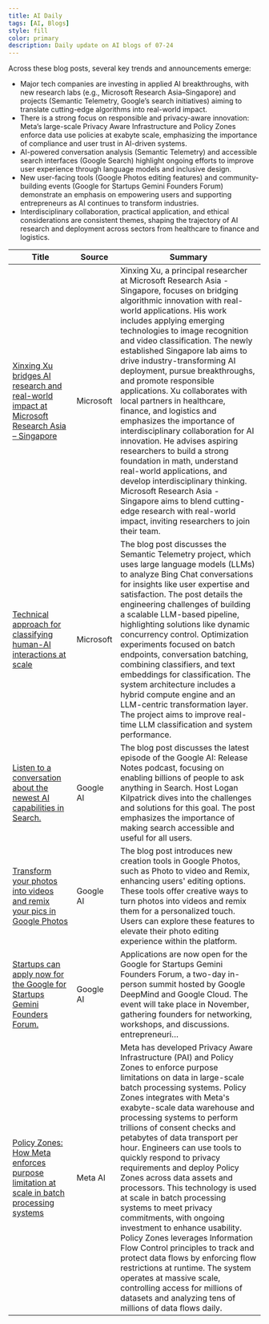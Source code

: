 ```yaml
---
title: AI Daily
tags: [AI, Blogs]
style: fill
color: primary
description: Daily update on AI blogs of 07-24
---
```


Across these blog posts, several key trends and announcements emerge:

- Major tech companies are investing in applied AI breakthroughs, with new research labs (e.g., Microsoft Research Asia–Singapore) and projects (Semantic Telemetry, Google’s search initiatives) aiming to translate cutting-edge algorithms into real-world impact.
- There is a strong focus on responsible and privacy-aware innovation: Meta’s large-scale Privacy Aware Infrastructure and Policy Zones enforce data use policies at exabyte scale, emphasizing the importance of compliance and user trust in AI-driven systems.
- AI-powered conversation analysis (Semantic Telemetry) and accessible search interfaces (Google Search) highlight ongoing efforts to improve user experience through language models and inclusive design.
- New user-facing tools (Google Photos editing features) and community-building events (Google for Startups Gemini Founders Forum) demonstrate an emphasis on empowering users and supporting entrepreneurs as AI continues to transform industries.
- Interdisciplinary collaboration, practical application, and ethical considerations are consistent themes, shaping the trajectory of AI research and deployment across sectors from healthcare to finance and logistics.

| Title | Source | Summary |
|---|---|---|
| [Xinxing Xu bridges AI research and real-world impact at Microsoft Research Asia – Singapore](https://www.microsoft.com/en-us/research/blog/xinxing-xu-bridges-ai-research-and-real-world-impact-at-microsoft-research-asia-singapore/) | Microsoft | Xinxing Xu, a principal researcher at Microsoft Research Asia - Singapore, focuses on bridging algorithmic innovation with real-world applications. His work includes applying emerging technologies to image recognition and video classification. The newly established Singapore lab aims to drive industry-transforming AI deployment, pursue breakthroughs, and promote responsible applications. Xu collaborates with local partners in healthcare, finance, and logistics and emphasizes the importance of interdisciplinary collaboration for AI innovation. He advises aspiring researchers to build a strong foundation in math, understand real-world applications, and develop interdisciplinary thinking. Microsoft Research Asia - Singapore aims to blend cutting-edge research with real-world impact, inviting researchers to join their team. |
| [Technical approach for classifying human-AI interactions at scale](https://www.microsoft.com/en-us/research/blog/technical-approach-for-classifying-human-ai-interactions-at-scale/) | Microsoft | The blog post discusses the Semantic Telemetry project, which uses large language models (LLMs) to analyze Bing Chat conversations for insights like user expertise and satisfaction. The post details the engineering challenges of building a scalable LLM-based pipeline, highlighting solutions like dynamic concurrency control. Optimization experiments focused on batch endpoints, conversation batching, combining classifiers, and text embeddings for classification. The system architecture includes a hybrid compute engine and an LLM-centric transformation layer. The project aims to improve real-time LLM classification and system performance. |
| [Listen to a conversation about the newest AI capabilities in Search.](https://blog.google/products/search/release-notes-podcast-search/) | Google AI | The blog post discusses the latest episode of the Google AI: Release Notes podcast, focusing on enabling billions of people to ask anything in Search. Host Logan Kilpatrick dives into the challenges and solutions for this goal. The post emphasizes the importance of making search accessible and useful for all users. |
| [Transform your photos into videos and remix your pics in Google Photos](https://blog.google/products/photos/photo-to-video-remix-create-tab/) | Google AI | The blog post introduces new creation tools in Google Photos, such as Photo to video and Remix, enhancing users' editing options. These tools offer creative ways to turn photos into videos and remix them for a personalized touch. Users can explore these features to elevate their photo editing experience within the platform. |
| [Startups can apply now for the Google for Startups Gemini Founders Forum.](https://blog.google/outreach-initiatives/entrepreneurs/apply-google-for-startups-gemini-founders-fund/) | Google AI | Applications are now open for the Google for Startups Gemini Founders Forum, a two-day in-person summit hosted by Google DeepMind and Google Cloud. The event will take place in November, gathering founders for networking, workshops, and discussions. entrepreneuri… |
| [Policy Zones: How Meta enforces purpose limitation at scale in batch processing systems](https://engineering.fb.com/2025/07/23/security/policy-zones-meta-purpose-limitation-batch-processing-systems/) | Meta AI | Meta has developed Privacy Aware Infrastructure (PAI) and Policy Zones to enforce purpose limitations on data in large-scale batch processing systems. Policy Zones integrates with Meta's exabyte-scale data warehouse and processing systems to perform trillions of consent checks and petabytes of data transport per hour. Engineers can use tools to quickly respond to privacy requirements and deploy Policy Zones across data assets and processors. This technology is used at scale in batch processing systems to meet privacy commitments, with ongoing investment to enhance usability. Policy Zones leverages Information Flow Control principles to track and protect data flows by enforcing flow restrictions at runtime. The system operates at massive scale, controlling access for millions of datasets and analyzing tens of millions of data flows daily. |